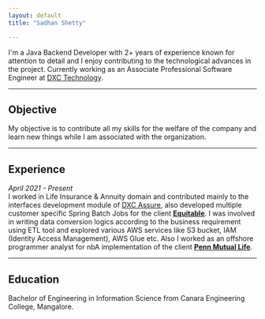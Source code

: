 ```yaml
---
layout: default
title: "Sadhan Shetty"

---
```

I'm a Java Backend Developer with 2+ years of experience known for attention to detail and I enjoy contributing to the technological advances in the project. Currently working as an Associate Professional Software Engineer at [DXC Technology](https://dxc.com/us/en).

---
## Objective
My objective is to contribute all my skills for the welfare of the company and learn new things while I am associated with the organization.

---
## Experience
_April 2021 - Present_ <br>
I worked in Life Insurance & Annuity domain and contributed mainly to the interfaces development module of [DXC Assure](https://dxc.com/us/en/services/insurance-software-bps/dxc-insurance-software/dxc-assure-for-life-and-wealth), also developed multiple customer specific Spring Batch Jobs for the client [**Equitable**](https://equitable.com/). I was involved in writing data conversion logics according to the business requirement using ETL tool and explored various AWS services like S3 bucket, IAM (Identity Access Management), AWS Glue etc. Also I worked as an offshore programmer analyst for nbA implementation of the client [**Penn Mutual Life**](https://www.pennmutual.com/).

---
## Education
Bachelor of Engineering in Information Science from Canara Engineering College, Mangalore.
